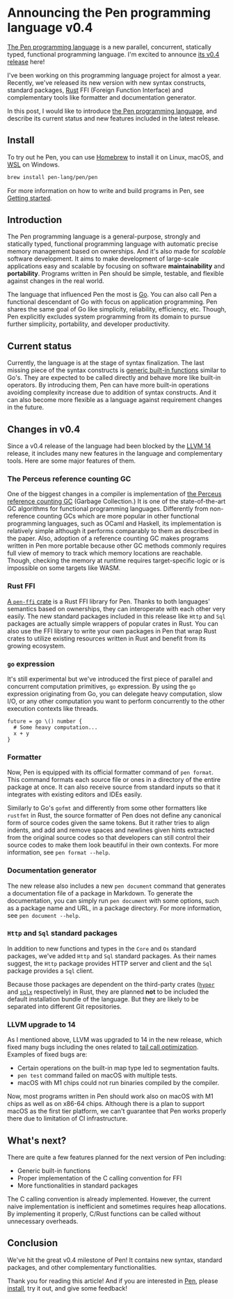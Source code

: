 # Announcing the Pen programming language v0.4

[The Pen programming language][pen] is a new parallel, concurrent, statically typed, functional programming language. I'm excited to announce [its v0.4 release](https://github.com/pen-lang/pen/releases/tag/v0.4.0) here!

I've been working on this programming language project for almost a year. Recently, we've released its new version with new syntax constructs, standard packages, [Rust](https://www.rust-lang.org/) FFI (Foreign Function Interface) and complementary tools like formatter and documentation generator.

In this post, I would like to introduce [the Pen programming language][pen], and describe its current status and new features included in the latest release.

## Install

To try out he Pen, you can use [Homebrew](https://brew.sh) to install it on Linux, macOS, and [WSL](https://docs.microsoft.com/en-us/windows/wsl/install) on Windows.

```sh
brew install pen-lang/pen/pen
```

For more information on how to write and build programs in Pen, see [Getting started](https://pen-lang.org/introduction/getting-started.html).

## Introduction

The Pen programming language is a general-purpose, strongly and statically typed, functional programming language with automatic precise memory management based on ownerships. And it's also made for _scalable_ software development. It aims to make development of large-scale applications easy and scalable by focusing on software **maintainability** and **portability**. Programs written in Pen should be simple, testable, and flexible against changes in the real world.

The language that influenced Pen the most is [Go](https://go.dev/). You can also call Pen a functional descendant of Go with focus on application programming. Pen shares the same goal of Go like simplicity, reliability, efficiency, etc. Though, Pen explicitly excludes system programming from its domain to pursue further simplicity, portability, and developer productivity.

## Current status

Currently, the language is at the stage of syntax finalization. The last missing piece of the syntax constructs is [generic built-in functions](https://github.com/pen-lang/pen/discussions/1083) similar to Go's. They are expected to be called directly and behave more like built-in operators. By introducing them, Pen can have more built-in operations avoiding complexity increase due to addition of syntax constructs. And it can also become more flexible as a language against requirement changes in the future.

## Changes in v0.4

Since a v0.4 release of the language had been blocked by the [LLVM 14](https://releases.llvm.org/14.0.0/docs/ReleaseNotes.html) release, it includes many new features in the language and complementary tools. Here are some major features of them.

### The Perceus reference counting GC

One of the biggest changes in a compiler is implementation of [the Perceus reference counting GC][perceus] (Garbage Collection.) It is one of the state-of-the-art GC algorithms for functional programming languages. Differently from non-reference counting GCs which are more popular in other functional programming languages, such as OCaml and Haskell, its implementation is relatively simple although it performs comparably to them as described in the paper. Also, adoption of a reference counting GC makes programs written in Pen more portable because other GC methods commonly requires full view of memory to track which memory locations are reachable. Though, checking the memory at runtime requires target-specific logic or is impossible on some targets like WASM.

### Rust FFI

[A `pen-ffi` crate](https://crates.io/crates/pen-ffi) is a Rust FFI library for Pen. Thanks to both languages' semantics based on ownerships, they can interoperate with each other very easily. The new standard packages included in this release like `Http` and `Sql` packages are actually simple wrappers of popular crates in Rust. You can also use the FFI library to write your own packages in Pen that wrap Rust crates to utilize existing resources written in Rust and benefit from its growing ecosystem.

### `go` expression

It's still experimental but we've introduced the first piece of parallel and concurrent computation primitives, `go` expression. By using the `go` expression originating from Go, you can delegate heavy computation, slow I/O, or any other computation you want to perform concurrently to the other execution contexts like threads.

```pen
future = go \() number {
  # Some heavy computation...
  x + y
}
```

### Formatter

Now, Pen is equipped with its official formatter command of `pen format`. This command formats each source file or ones in a directory of the entire package at once. It can also receive source from standard inputs so that it integrates with existing editors and IDEs easily.

Similarly to Go's `gofmt` and differently from some other formatters like `rustfmt` in Rust, the source formatter of Pen does not define any canonical form of source codes given the same tokens. But it rather tries to align indents, and add and remove spaces and newlines given hints extracted from the original source codes so that developers can still control their source codes to make them look beautiful in their own contexts. For more information, see `pen format --help`.

### Documentation generator

The new release also includes a new `pen document` command that generates a documentation file of a package in Markdown. To generate the documentation, you can simply run `pen document` with some options, such as a package name and URL, in a package directory. For more information, see `pen document --help`.

### `Http` and `Sql` standard packages

In addition to new functions and types in the `Core` and `Os` standard packages, we've added `Http` and `Sql` standard packages. As their names suggest, the `Http` package provides HTTP server and client and the `Sql` package provides a `Sql` client.

Because those packages are dependent on the third-party crates ([`hyper`](https://github.com/hyperium/hyper) and [`sqlx`](https://github.com/launchbadge/sqlx) respectively) in Rust, they are planned **not** to be included the default installation bundle of the language. But they are likely to be separated into different Git repositories.

### LLVM upgrade to 14

As I mentioned above, LLVM was upgraded to 14 in the new release, which fixed many bugs including the ones related to [tail call optimization](https://github.com/raviqqe/llvm-tail-call-opt-bug). Examples of fixed bugs are:

- Certain operations on the built-in map type led to segmentation faults.
- `pen test` command failed on macOS with multiple tests.
- macOS with M1 chips could not run binaries compiled by the compiler.

Now, most programs written in Pen should work also on macOS with M1 chips as well as on x86-64 chips. Although there is a plan to support macOS as the first tier platform, we can't guarantee that Pen works properly there due to limitation of CI infrastructure.

## What's next?

There are quite a few features planned for the next version of Pen including:

- Generic built-in functions
- Proper implementation of the C calling convention for FFI
- More functionalities in standard packages

The C calling convention is already implemented. However, the current naive implementation is inefficient and sometimes requires heap allocations. By implementing it properly, C/Rust functions can be called without unnecessary overheads.

## Conclusion

We've hit the great v0.4 milestone of Pen! It contains new syntax, standard packages, and other complementary functionalities.

Thank you for reading this article! And if you are interested in [Pen][pen], please [install](https://pen-lang/introduction/install.html), try it out, and give some feedback!

<!--
Therefore, although every function is asynchronous and preemptible, it doesn't require any CPU architecture-specific implementation of context switches. They are simply `ret` instructions.
-->

[pen]: https://pen-lang.org
[perceus]: https://www.microsoft.com/en-us/research/publication/perceus-garbage-free-reference-counting-with-reuse/
